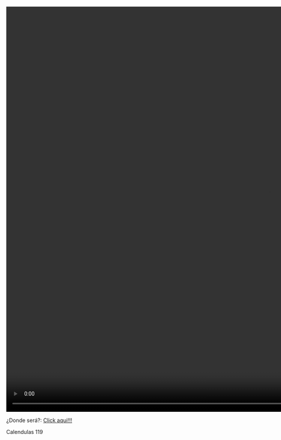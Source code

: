 <html>
	<head>
		<meta charset="utf-8">
		<title>
			Mi cumpleaños!!!
		</title>
		<link href="CSS/CSS.css" rel="stylesheet" type="text/css">
	</head>
	<body background="Imagen/images.jpg" marginwidth="1">
		<p>
			<video width="1400" height="1080" contextmenu muted="muted" autoplay="autoplay" loop="loop">
				<source src="Videos/Fondo.mp4" type="video/mp4">
			</video>
		</p>
		<p span class="Titulo">¿Donde será?: <a href="https://maps.app.goo.gl/F5mHAV4GmBcjojdPA">Click aqui!!!</a></p>
		<p class="Titulo">Calendulas 119</p>
	</body>
</html>
